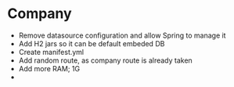 # Company

* Remove datasource configuration and allow Spring to manage it
* Add H2 jars so it can be default embeded DB
* Create manifest.yml
* Add random route, as company route is already taken
* Add more RAM; 1G
* 